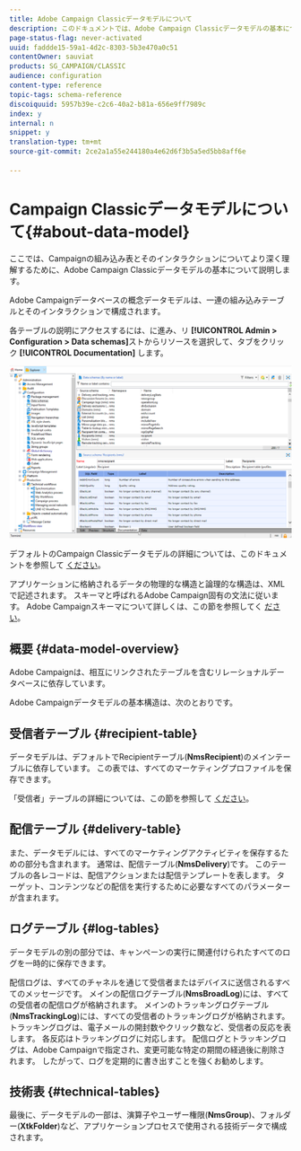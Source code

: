 ```yaml
---
title: Adobe Campaign Classicデータモデルについて
description: このドキュメントでは、Adobe Campaign Classicデータモデルの基本について説明します。
page-status-flag: never-activated
uuid: faddde15-59a1-4d2c-8303-5b3e470a0c51
contentOwner: sauviat
products: SG_CAMPAIGN/CLASSIC
audience: configuration
content-type: reference
topic-tags: schema-reference
discoiquuid: 5957b39e-c2c6-40a2-b81a-656e9ff7989c
index: y
internal: n
snippet: y
translation-type: tm+mt
source-git-commit: 2ce2a1a55e244180a4e62d6f3b5a5ed5bb8aff6e

---
```



# Campaign Classicデータモデルについて{#about-data-model}

ここでは、Campaignの組み込み表とそのインタラクションについてより深く理解するために、Adobe Campaign Classicデータモデルの基本について説明します。

Adobe Campaignデータベースの概念データモデルは、一連の組み込みテーブルとそのインタラクションで構成されます。

各テーブルの説明にアクセスするには、に進み、リ **[!UICONTROL Admin > Configuration > Data schemas]**&#x200B;ストからリソースを選択して、タブをクリック **[!UICONTROL Documentation]** します。

![](assets/data-model_documentation-tab.png)

デフォルトのCampaign Classicデータモデルの詳細については、このドキュメントを参照して [ください](https://final-docs.campaign.adobe.com/doc/AC/en/technicalResources/_Datamodel_Description_of_the_main_tables.html)。

アプリケーションに格納されるデータの物理的な構造と論理的な構造は、XMLで記述されます。 スキーマと呼ばれるAdobe Campaign固有の文法に従います。 Adobe Campaignスキーマについて詳しくは、この節を参照してく [ださい](../../configuration/using/about-schema-reference.md)。

## 概要 {#data-model-overview}

Adobe Campaignは、相互にリンクされたテーブルを含むリレーショナルデータベースに依存しています。

Adobe Campaignデータモデルの基本構造は、次のとおりです。

## 受信者テーブル {#recipient-table}

データモデルは、デフォルトでRecipientテーブル(**NmsRecipient**)のメインテーブルに依存しています。 この表では、すべてのマーケティングプロファイルを保存できます。

「受信者」テーブルの詳細については、この節を参照して [ください](../../configuration/using/default-recipient-table.md)。

## 配信テーブル {#delivery-table}

また、データモデルには、すべてのマーケティングアクティビティを保存するための部分も含まれます。 通常は、配信テーブル(**NmsDelivery**)です。 このテーブルの各レコードは、配信アクションまたは配信テンプレートを表します。 ターゲット、コンテンツなどの配信を実行するために必要なすべてのパラメーターが含まれます。

## ログテーブル {#log-tables}

データモデルの別の部分では、キャンペーンの実行に関連付けられたすべてのログを一時的に保存できます。

配信ログは、すべてのチャネルを通じて受信者またはデバイスに送信されるすべてのメッセージです。 メインの配信ログテーブル(**NmsBroadLog**)には、すべての受信者の配信ログが格納されます。
メインのトラッキングログテーブル(**NmsTrackingLog**)には、すべての受信者のトラッキングログが格納されます。 トラッキングログは、電子メールの開封数やクリック数など、受信者の反応を表します。 各反応はトラッキングログに対応します。
配信ログとトラッキングログは、Adobe Campaignで指定され、変更可能な特定の期間の経過後に削除されます。 したがって、ログを定期的に書き出すことを強くお勧めします。

## 技術表 {#technical-tables}

最後に、データモデルの一部は、演算子やユーザー権限(**NmsGroup**)、フォルダー(**XtkFolder**)など、アプリケーションプロセスで使用される技術データで構成されます。